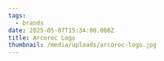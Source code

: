 ```yaml
---
tags:
  - brands
date: 2025-05-07T15:34:00.000Z
title: Arcoroc Logo
thumbnail: /media/uploads/arcoroc-logo.jpg
---
```

